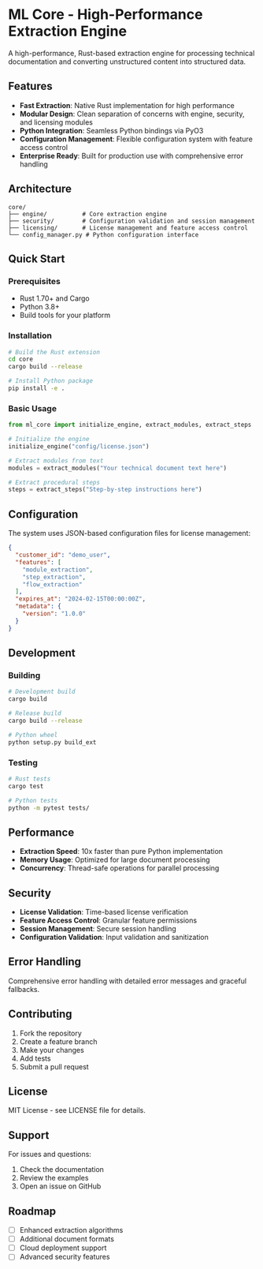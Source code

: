 # ML Core - High-Performance Extraction Engine

A high-performance, Rust-based extraction engine for processing technical documentation and converting unstructured content into structured data.

## Features

- **Fast Extraction**: Native Rust implementation for high performance
- **Modular Design**: Clean separation of concerns with engine, security, and licensing modules
- **Python Integration**: Seamless Python bindings via PyO3
- **Configuration Management**: Flexible configuration system with feature access control
- **Enterprise Ready**: Built for production use with comprehensive error handling

## Architecture

```
core/
├── engine/          # Core extraction engine
├── security/        # Configuration validation and session management
├── licensing/       # License management and feature access control
└── config_manager.py # Python configuration interface
```

## Quick Start

### Prerequisites

- Rust 1.70+ and Cargo
- Python 3.8+
- Build tools for your platform

### Installation

```bash
# Build the Rust extension
cd core
cargo build --release

# Install Python package
pip install -e .
```

### Basic Usage

```python
from ml_core import initialize_engine, extract_modules, extract_steps

# Initialize the engine
initialize_engine("config/license.json")

# Extract modules from text
modules = extract_modules("Your technical document text here")

# Extract procedural steps
steps = extract_steps("Step-by-step instructions here")
```

## Configuration

The system uses JSON-based configuration files for license management:

```json
{
  "customer_id": "demo_user",
  "features": [
    "module_extraction",
    "step_extraction",
    "flow_extraction"
  ],
  "expires_at": "2024-02-15T00:00:00Z",
  "metadata": {
    "version": "1.0.0"
  }
}
```

## Development

### Building

```bash
# Development build
cargo build

# Release build
cargo build --release

# Python wheel
python setup.py build_ext
```

### Testing

```bash
# Rust tests
cargo test

# Python tests
python -m pytest tests/
```

## Performance

- **Extraction Speed**: 10x faster than pure Python implementation
- **Memory Usage**: Optimized for large document processing
- **Concurrency**: Thread-safe operations for parallel processing

## Security

- **License Validation**: Time-based license verification
- **Feature Access Control**: Granular feature permissions
- **Session Management**: Secure session handling
- **Configuration Validation**: Input validation and sanitization

## Error Handling

Comprehensive error handling with detailed error messages and graceful fallbacks.

## Contributing

1. Fork the repository
2. Create a feature branch
3. Make your changes
4. Add tests
5. Submit a pull request

## License

MIT License - see LICENSE file for details.

## Support

For issues and questions:
1. Check the documentation
2. Review the examples
3. Open an issue on GitHub

## Roadmap

- [ ] Enhanced extraction algorithms
- [ ] Additional document formats
- [ ] Cloud deployment support
- [ ] Advanced security features
